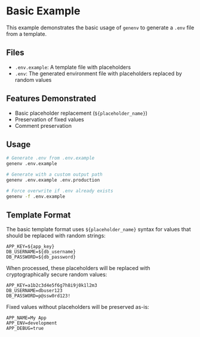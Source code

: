 # Basic Example

This example demonstrates the basic usage of `genenv` to generate a `.env` file from a template.

## Files

- `.env.example`: A template file with placeholders
- `.env`: The generated environment file with placeholders replaced by random values

## Features Demonstrated

- Basic placeholder replacement (`${placeholder_name}`)
- Preservation of fixed values
- Comment preservation

## Usage

```bash
# Generate .env from .env.example
genenv .env.example

# Generate with a custom output path
genenv .env.example .env.production

# Force overwrite if .env already exists
genenv -f .env.example
```

## Template Format

The basic template format uses `${placeholder_name}` syntax for values that should be replaced with random strings:

```
APP_KEY=${app_key}
DB_USERNAME=${db_username}
DB_PASSWORD=${db_password}
```

When processed, these placeholders will be replaced with cryptographically secure random values:

```
APP_KEY=a1b2c3d4e5f6g7h8i9j0k1l2m3
DB_USERNAME=dbuser123
DB_PASSWORD=p@ssw0rd123!
```

Fixed values without placeholders will be preserved as-is:

```
APP_NAME=My App
APP_ENV=development
APP_DEBUG=true
```
